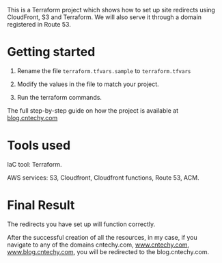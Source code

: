 This is a Terraform project which shows how to set up site redirects using CloudFront, S3 and Terraform. We will also serve it through a domain registered in Route 53. 

# Getting started

1. Rename the file `terraform.tfvars.sample` to `terraform.tfvars` 

2. Modify the values in the file to match your project. 

3. Run the terraform commands. 

The full step-by-step guide on how the project is available at [blog.cntechy.com](https://blog.cntechy.com/how-to-set-up-site-redirects-in-cloudfront-using-terraform)

# Tools used

IaC tool: Terraform.

AWS services: S3, Cloudfront, Cloudfront functions, Route 53, ACM.

# Final Result

The redirects you have set up will function correctly.

After the successful creation of all the resources, in my case, if you navigate to any of the domains cntechy.com, www.cntechy.com, www.blog.cntechy.com, you will be redirected to the blog.cntechy.com.